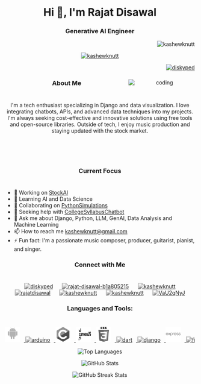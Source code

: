 <h1 align="center">Hi 👋, I'm Rajat Disawal</h1>
<h3 align="center">Generative AI Engineer</h3>


<p align="right"> <img src="https://komarev.com/ghpvc/?username=kashewknutt&label=Profile%20views&color=0e75b6&style=flat" alt="kashewknutt" /> </p>

<p align="center"> <a href="https://github.com/ryo-ma/github-profile-trophy"><img src="https://github-profile-trophy.vercel.app/?username=kashewknutt" alt="kashewknutt" /></a> </p>

<p align="right"> <a href="https://twitter.com/diskyped" target="blank"><img src="https://img.shields.io/twitter/follow/diskyped?logo=twitter&style=for-the-badge" alt="diskyped" /></a> </p>

<div align="center">
<img align="right" alt="coding" width="35%" src="https://github.com/kashewknutt/kashewknutt/blob/main/HelloWorld.gif">
<h3 align="center">About Me</h3>
<h1></h1>
<p align="center">I'm a tech enthusiast specializing in Django and data visualization. I love integrating chatbots, APIs, and advanced data techniques into my projects. I'm always seeking cost-effective and innovative solutions using free tools and open-source libraries. Outside of tech, I enjoy music production and staying updated with the stock market.</p>
<br>
<br>
<br>
</div>
<h3 align="center">Current Focus</h3>
<h1></h1>
<ul align="left">
    <li>🔭 Working on <a href="https://github.com/kashewknutt/StockAI">StockAI</a></li>
    <li>🌱 Learning AI and Data Science</li>
    <li>👯 Collaborating on <a href="https://github.com/kashewknutt/understandingSimulations">PythonSimulations</a></li>
    <li>🤝 Seeking help with <a href="https://github.com/kashewknutt/VESITCourseGPT">CollegeSyllabusChatbot</a></li>
    <li>💬 Ask me about Django, Python, LLM, GenAI, Data Analysis and Machine Learning</li>
    <li>📫 How to reach me <a href="mailto:kashewknutt@gmail.com">kashewknutt@gmail.com</a></li>
    <li>⚡ Fun fact: I'm a passionate music composer, producer, guitarist, pianist, and singer.</li>
    <!--
    <li>📄 Know about my experiences [publicresume.com](publicresume.com)</li>
    <li>📝 I regularly write articles on [futureblog.com](futureblog.com)</li>
    <li>👨‍💻 All of my projects are available at [temporarylink.com](temporarylink.com)</li>
    -->
</ul>

<h3 align="center">Connect with Me</h3>
<h1></h1>

<p align="center">
    <a href="https://twitter.com/diskyped" target="_blank"><img src="https://raw.githubusercontent.com/rahuldkjain/github-profile-readme-generator/master/src/images/icons/Social/twitter.svg" alt="diskyped" height="30" width="40" style="margin: 0 10px; filter: grayscale(100%); transition: filter 0.3s ease-in-out;" onmouseover="this.style.filter='none'" onmouseout="this.style.filter='grayscale(100%)'"/></a>
    <a href="https://linkedin.com/in/rajat-disawal-b1a805215" target="_blank"><img src="https://raw.githubusercontent.com/rahuldkjain/github-profile-readme-generator/master/src/images/icons/Social/linked-in-alt.svg" alt="rajat-disawal-b1a805215" height="30" width="40" style="margin: 0 10px; filter: grayscale(100%); transition: filter 0.3s ease-in-out;" onmouseover="this.style.filter='none'" onmouseout="this.style.filter='grayscale(100%)'"/></a>
    <a href="https://kaggle.com/kashewknutt" target="_blank"><img src="https://raw.githubusercontent.com/rahuldkjain/github-profile-readme-generator/master/src/images/icons/Social/kaggle.svg" alt="kashewknutt" height="30" width="40" style="margin: 0 10px; filter: grayscale(100%); transition: filter 0.3s ease-in-out;" onmouseover="this.style.filter='none'" onmouseout="this.style.filter='grayscale(100%)'"/></a>
    <a href="https://instagram.com/rajatdisawal" target="_blank"><img src="https://raw.githubusercontent.com/rahuldkjain/github-profile-readme-generator/master/src/images/icons/Social/instagram.svg" alt="rajatdisawal" height="30" width="40" style="margin: 0 10px; filter: grayscale(100%); transition: filter 0.3s ease-in-out;" onmouseover="this.style.filter='none'" onmouseout="this.style.filter='grayscale(100%)'"/></a>
    <a href="https://www.hackerrank.com/kashewknutt" target="_blank"><img src="https://raw.githubusercontent.com/rahuldkjain/github-profile-readme-generator/master/src/images/icons/Social/hackerrank.svg" alt="kashewknutt" height="30" width="40" style="margin: 0 10px; filter: grayscale(100%); transition: filter 0.3s ease-in-out;" onmouseover="this.style.filter='none'" onmouseout="this.style.filter='grayscale(100%)'"/></a>
    <a href="https://www.leetcode.com/kashewknutt" target="_blank"><img src="https://raw.githubusercontent.com/rahuldkjain/github-profile-readme-generator/master/src/images/icons/Social/leet-code.svg" alt="kashewknutt" height="30" width="40" style="margin: 0 10px; filter: grayscale(100%); transition: filter 0.3s ease-in-out;" onmouseover="this.style.filter='none'" onmouseout="this.style.filter='grayscale(100%)'"/></a>
    <a href="https://discord.gg/VaU2qNyJ" target="_blank"><img src="https://raw.githubusercontent.com/rahuldkjain/github-profile-readme-generator/master/src/images/icons/Social/discord.svg" alt="VaU2qNyJ" height="30" width="40" style="margin: 0 10px; filter: grayscale(100%); transition: filter 0.3s ease-in-out;" onmouseover="this.style.filter='none'" onmouseout="this.style.filter='grayscale(100%)'"/></a>
</p>

<h3 align="center">Languages and Tools:</h3>
<h1></h1>

<div align="center" style="overflow-x: auto; white-space: nowrap;">
    <a href="https://developer.android.com" target="_blank" rel="noreferrer">
        <img src="https://raw.githubusercontent.com/devicons/devicon/master/icons/android/android-original-wordmark.svg" alt="android" width="40" height="40"
            style="margin-right: 10px; filter: grayscale(100%); transition: filter 0.3s ease-in-out;" onmouseover="this.style.filter='none'"
            onmouseout="this.style.filter='grayscale(100%)'"/>
    </a>
    <a href="https://www.arduino.cc/" target="_blank" rel="noreferrer">
        <img src="https://cdn.worldvectorlogo.com/logos/arduino-1.svg" alt="arduino" width="40" height="40"
            style="margin-right: 10px; filter: grayscale(100%); transition: filter 0.3s ease-in-out;" onmouseover="this.style.filter='none'"
            onmouseout="this.style.filter='grayscale(100%)'"/>
    </a>
    <a href="https://www.cprogramming.com/" target="_blank" rel="noreferrer">
        <img src="https://raw.githubusercontent.com/devicons/devicon/master/icons/c/c-original.svg" alt="c" width="40" height="40"
            style="margin-right: 10px; filter: grayscale(100%); transition: filter 0.3s ease-in-out;" onmouseover="this.style.filter='none'"
            onmouseout="this.style.filter='grayscale(100%)'"/>
    </a>
    <a href="https://canvasjs.com" target="_blank" rel="noreferrer">
        <img src="https://raw.githubusercontent.com/Hardik0307/Hardik0307/master/assets/canvasjs-charts.svg" alt="canvasjs" width="40" height="40"
            style="margin-right: 10px; filter: grayscale(100%); transition: filter 0.3s ease-in-out;" onmouseover="this.style.filter='none'"
            onmouseout="this.style.filter='grayscale(100%)'"/>
    </a>
    <a href="https://www.w3schools.com/css/" target="_blank" rel="noreferrer">
        <img src="https://raw.githubusercontent.com/devicons/devicon/master/icons/css3/css3-original-wordmark.svg" alt="css3" width="40" height="40"
            style="margin-right: 10px; filter: grayscale(100%); transition: filter 0.3s ease-in-out;" onmouseover="this.style.filter='none'"
            onmouseout="this.style.filter='grayscale(100%)'"/>
    </a>
    <a href="https://dart.dev" target="_blank" rel="noreferrer">
        <img src="https://www.vectorlogo.zone/logos/dartlang/dartlang-icon.svg" alt="dart" width="40" height="40"
            style="margin-right: 10px; filter: grayscale(100%); transition: filter 0.3s ease-in-out;" onmouseover="this.style.filter='none'"
            onmouseout="this.style.filter='grayscale(100%)'"/>
    </a>
    <a href="https://www.djangoproject.com/" target="_blank" rel="noreferrer">
        <img src="https://cdn.worldvectorlogo.com/logos/django.svg" alt="django" width="40" height="40"
            style="margin-right: 10px; filter: grayscale(100%); transition: filter 0.3s ease-in-out;" onmouseover="this.style.filter='none'"
            onmouseout="this.style.filter='grayscale(100%)'"/>
    </a>
    <a href="https://expressjs.com" target="_blank" rel="noreferrer">
        <img src="https://raw.githubusercontent.com/devicons/devicon/master/icons/express/express-original-wordmark.svg" alt="express" width="40" height="40"
            style="margin-right: 10px; filter: grayscale(100%); transition: filter 0.3s ease-in-out;" onmouseover="this.style.filter='none'"
            onmouseout="this.style.filter='grayscale(100%)'"/>
    </a>
    <a href="https://www.figma.com/" target="_blank" rel="noreferrer">
        <img src="https://www.vectorlogo.zone/logos/figma/figma-icon.svg" alt="figma" width="40" height="40"
            style="margin-right: 10px; filter: grayscale(100%); transition: filter 0.3s ease-in-out;" onmouseover="this.style.filter='none'"
            onmouseout="this.style.filter='grayscale(100%)'"/>
    </a>
    <a href="https://firebase.google.com/" target="_blank" rel="noreferrer">
        <img src="https://www.vectorlogo.zone/logos/firebase/firebase-icon.svg" alt="firebase" width="40" height="40"
            style="margin-right: 10px; filter: grayscale(100%); transition: filter 0.3s ease-in-out;" onmouseover="this.style.filter='none'"
            onmouseout="this.style.filter='grayscale(100%)'"/>
    </a>
    <a href="https://flask.palletsprojects.com/" target="_blank" rel="noreferrer">
        <img src="https://www.vectorlogo.zone/logos/pocoo_flask/pocoo_flask-icon.svg" alt="flask" width="40" height="40"
            style="margin-right: 10px; filter: grayscale(100%); transition: filter 0.3s ease-in-out;" onmouseover="this.style.filter='none'"
            onmouseout="this.style.filter='grayscale(100%)'"/>
    </a>
    <a href="https://flutter.dev" target="_blank" rel="noreferrer">
        <img src="https://www.vectorlogo.zone/logos/flutterio/flutterio-icon.svg" alt="flutter" width="40" height="40"
            style="margin-right: 10px; filter: grayscale(100%); transition: filter 0.3s ease-in-out;" onmouseover="this.style.filter='none'"
            onmouseout="this.style.filter='grayscale(100%)'"/>
    </a>
    <a href="https://git-scm.com/" target="_blank" rel="noreferrer">
        <img src="https://www.vectorlogo.zone/logos/git-scm/git-scm-icon.svg" alt="git" width="40" height="40"
            style="margin-right: 10px; filter: grayscale(100%); transition: filter 0.3s ease-in-out;" onmouseover="this.style.filter='none'"
            onmouseout="this.style.filter='grayscale(100%)'"/>
    </a>
    <a href="https://heroku.com" target="_blank" rel="noreferrer">
        <img src="https://www.vectorlogo.zone/logos/heroku/heroku-icon.svg" alt="heroku" width="40" height="40"
            style="margin-right: 10px; filter: grayscale(100%); transition: filter 0.3s ease-in-out;" onmouseover="this.style.filter='none'"
            onmouseout="this.style.filter='grayscale(100%)'"/>
    </a>
    <a href="https://www.w3.org/html/" target="_blank" rel="noreferrer">
        <img src="https://raw.githubusercontent.com/devicons/devicon/master/icons/html5/html5-original-wordmark.svg" alt="html5" width="40" height="40"
            style="margin-right: 10px; filter: grayscale(100%); transition: filter 0.3s ease-in-out;" onmouseover="this.style.filter='none'"
            onmouseout="this.style.filter='grayscale(100%)'"/>
    </a>
    <a href="https://www.java.com" target="_blank" rel="noreferrer">
        <img src="https://raw.githubusercontent.com/devicons/devicon/master/icons/java/java-original.svg" alt="java" width="40" height="40"
            style="margin-right: 10px; filter: grayscale(100%); transition: filter 0.3s ease-in-out;" onmouseover="this.style.filter='none'"
            onmouseout="this.style.filter='grayscale(100%)'"/>
    </a>
    <a href="https://developer.mozilla.org/en-US/docs/Web/JavaScript" target="_blank" rel="noreferrer">
        <img src="https://raw.githubusercontent.com/devicons/devicon/master/icons/javascript/javascript-original.svg" alt="javascript" width="40" height="40"
            style="margin-right: 10px; filter: grayscale(100%); transition: filter 0.3s ease-in-out;" onmouseover="this.style.filter='none'"
            onmouseout="this.style.filter='grayscale(100%)'"/>
    </a>
    <a href="https://kotlinlang.org" target="_blank" rel="noreferrer">
        <img src="https://www.vectorlogo.zone/logos/kotlinlang/kotlinlang-icon.svg" alt="kotlin" width="40" height="40"
            style="margin-right: 10px; filter: grayscale(100%); transition: filter 0.3s ease-in-out;" onmouseover="this.style.filter='none'"
            onmouseout="this.style.filter='grayscale(100%)'"/>
    </a>
    <a href="https://www.linux.org/" target="_blank" rel="noreferrer">
        <img src="https://raw.githubusercontent.com/devicons/devicon/master/icons/linux/linux-original.svg" alt="linux" width="40" height="40"
            style="margin-right: 10px; filter: grayscale(100%); transition: filter 0.3s ease-in-out;" onmouseover="this.style.filter='none'"
            onmouseout="this.style.filter='grayscale(100%)'"/>
    </a>
    <a href="https://www.mathworks.com/" target="_blank" rel="noreferrer">
        <img src="https://upload.wikimedia.org/wikipedia/commons/2/21/Matlab_Logo.png" alt="matlab" width="40" height="40"
            style="margin-right: 10px; filter: grayscale(100%); transition: filter 0.3s ease-in-out;" onmouseover="this.style.filter='none'"
            onmouseout="this.style.filter='grayscale(100%)'"/>
    </a>
    <a href="https://www.mongodb.com/" target="_blank" rel="noreferrer">
        <img src="https://raw.githubusercontent.com/devicons/devicon/master/icons/mongodb/mongodb-original-wordmark.svg" alt="mongodb" width="40" height="40"
            style="margin-right: 10px; filter: grayscale(100%); transition: filter 0.3s ease-in-out;" onmouseover="this.style.filter='none'"
            onmouseout="this.style.filter='grayscale(100%)'"/>
    </a>
    <a href="https://www.microsoft.com/en-us/sql-server" target="_blank" rel="noreferrer">
        <img src="https://www.svgrepo.com/show/303229/microsoft-sql-server-logo.svg" alt="mssql" width="40" height="40"
            style="margin-right: 10px; filter: grayscale(100%); transition: filter 0.3s ease-in-out;" onmouseover="this.style.filter='none'"
            onmouseout="this.style.filter='grayscale(100%)'"/>
    </a>
    <a href="https://www.mysql.com/" target="_blank" rel="noreferrer">
        <img src="https://raw.githubusercontent.com/devicons/devicon/master/icons/mysql/mysql-original-wordmark.svg" alt="mysql" width="40" height="40"
            style="margin-right: 10px; filter: grayscale(100%); transition: filter 0.3s ease-in-out;" onmouseover="this.style.filter='none'"
            onmouseout="this.style.filter='grayscale(100%)'"/>
    </a>
    <a href="https://nextjs.org/" target="_blank" rel="noreferrer">
        <img src="https://cdn.worldvectorlogo.com/logos/nextjs-2.svg" alt="nextjs" width="40" height="40"
            style="margin-right: 10px; filter: grayscale(100%); transition: filter 0.3s ease-in-out;" onmouseover="this.style.filter='none'"
            onmouseout="this.style.filter='grayscale(100%)'"/>
    </a>
    <a href="https://nodejs.org" target="_blank" rel="noreferrer">
        <img src="https://raw.githubusercontent.com/devicons/devicon/master/icons/nodejs/nodejs-original-wordmark.svg" alt="nodejs" width="40" height="40"
            style="margin-right: 10px; filter: grayscale(100%); transition: filter 0.3s ease-in-out;" onmouseover="this.style.filter='none'"
            onmouseout="this.style.filter='grayscale(100%)'"/>
    </a>
    <a href="https://opencv.org/" target="_blank" rel="noreferrer">
        <img src="https://www.vectorlogo.zone/logos/opencv/opencv-icon.svg" alt="opencv" width="40" height="40"
            style="margin-right: 10px; filter: grayscale(100%); transition: filter 0.3s ease-in-out;" onmouseover="this.style.filter='none'"
            onmouseout="this.style.filter='grayscale(100%)'"/>
    </a>
    <a href="https://pandas.pydata.org/" target="_blank" rel="noreferrer">
        <img src="https://raw.githubusercontent.com/devicons/devicon/2ae2a900d2f041da66e950e4d48052658d850630/icons/pandas/pandas-original.svg" alt="pandas" width="40" height="40"
            style="margin-right: 10px; filter: grayscale(100%); transition: filter 0.3s ease-in-out;" onmouseover="this.style.filter='none'"
            onmouseout="this.style.filter='grayscale(100%)'"/>
    </a>
    <a href="https://postman.com" target="_blank" rel="noreferrer">
        <img src="https://www.vectorlogo.zone/logos/getpostman/getpostman-icon.svg" alt="postman" width="40" height="40"
            style="margin-right: 10px; filter: grayscale(100%); transition: filter 0.3s ease-in-out;" onmouseover="this.style.filter='none'"
            onmouseout="this.style.filter='grayscale(100%)'"/>
    </a>
    <a href="https://www.python.org" target="_blank" rel="noreferrer">
        <img src="https://raw.githubusercontent.com/devicons/devicon/master/icons/python/python-original.svg" alt="python" width="40" height="40"
            style="margin-right: 10px; filter: grayscale(100%); transition: filter 0.3s ease-in-out;" onmouseover="this.style.filter='none'"
            onmouseout="this.style.filter='grayscale(100%)'"/>
    </a>
    <a href="https://pytorch.org/" target="_blank" rel="noreferrer">
        <img src="https://www.vectorlogo.zone/logos/pytorch/pytorch-icon.svg" alt="pytorch" width="40" height="40"
            style="margin-right: 10px; filter: grayscale(100%); transition: filter 0.3s ease-in-out;" onmouseover="this.style.filter='none'"
            onmouseout="this.style.filter='grayscale(100%)'"/>
    </a>
    <a href="https://reactjs.org/" target="_blank" rel="noreferrer">
        <img src="https://raw.githubusercontent.com/devicons/devicon/master/icons/react/react-original-wordmark.svg" alt="react" width="40" height="40"
            style="margin-right: 10px; filter: grayscale(100%); transition: filter 0.3s ease-in-out;" onmouseover="this.style.filter='none'"
            onmouseout="this.style.filter='grayscale(100%)'"/>
    </a>
    <a href="https://scikit-learn.org/" target="_blank" rel="noreferrer">
        <img src="https://upload.wikimedia.org/wikipedia/commons/0/05/Scikit_learn_logo_small.svg" alt="scikit_learn" width="40" height="40"
            style="margin-right: 10px; filter: grayscale(100%); transition: filter 0.3s ease-in-out;" onmouseover="this.style.filter='none'"
            onmouseout="this.style.filter='grayscale(100%)'"/>
    </a>
    <a href="https://www.selenium.dev" target="_blank" rel="noreferrer">
        <img src="https://raw.githubusercontent.com/detain/svg-logos/780f25886640cef088af994181646db2f6b1a3f8/svg/selenium-logo.svg" alt="selenium" width="40" height="40"
            style="margin-right: 10px; filter: grayscale(100%); transition: filter 0.3s ease-in-out;" onmouseover="this.style.filter='none'"
            onmouseout="this.style.filter='grayscale(100%)'"/>
    </a>
    <a href="https://www.sqlite.org/" target="_blank" rel="noreferrer">
        <img src="https://www.vectorlogo.zone/logos/sqlite/sqlite-icon.svg" alt="sqlite" width="40" height="40"
            style="margin-right: 10px; filter: grayscale(100%); transition: filter 0.3s ease-in-out;" onmouseover="this.style.filter='none'"
            onmouseout="this.style.filter='grayscale(100%)'"/>
    </a>
    <a href="https://www.tensorflow.org" target="_blank" rel="noreferrer">
        <img src="https://www.vectorlogo.zone/logos/tensorflow/tensorflow-icon.svg" alt="tensorflow" width="40" height="40"
            style="margin-right: 10px; filter: grayscale(100%); transition: filter 0.3s ease-in-out;" onmouseover="this.style.filter='none'"
            onmouseout="this.style.filter='grayscale(100%)'"/>
    </a>
</div>

<p align="center"> <!-- Center-align the following statistics -->
    <img src="https://github-readme-stats.vercel.app/api/top-langs/?username=kashewknutt&layout=compact&langs_count=8" alt="Top Languages" />
</p>

<p align="center"> <!-- Center-align the following statistics -->
    <img src="https://github-readme-stats.vercel.app/api?username=kashewknutt&show_icons=true" alt="GitHub Stats" />
</p>

<p align="center"> <!-- Center-align the following statistics -->
    <img src="https://github-readme-streak-stats.herokuapp.com/?user=kashewknutt" alt="GitHub Streak Stats" />
</p>
